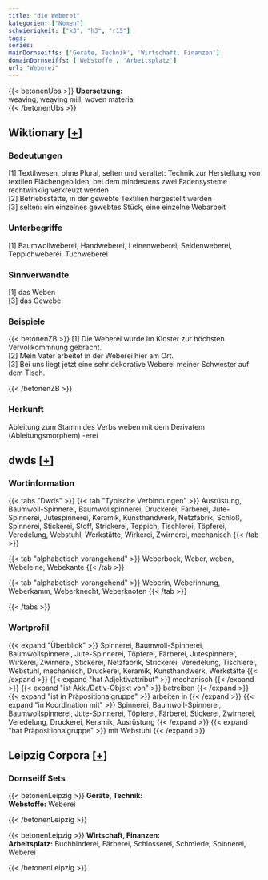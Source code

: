 ```yaml
---
title: "die Weberei"
kategorien: ["Nomen"]
schwierigkeit: ["k3", "h3", "r15"]
tags:
series:
mainDornseiffs: ['Geräte, Technik', 'Wirtschaft, Finanzen']
domainDornseiffs: ['Webstoffe', 'Arbeitsplatz']
url: "Weberei"
---
```


{{< betonenÜbs >}}
**Übersetzung:**  
weaving, weaving mill, woven material  
{{< /betonenÜbs >}}

## Wiktionary [[+](https://de.wiktionary.org/wiki/Weberei)]

### Bedeutungen
[1] Textilwesen, ohne Plural, selten und veraltet: Technik zur Herstellung von textilen Flächengebilden, bei dem mindestens zwei Fadensysteme rechtwinklig verkreuzt werden  
[2] Betriebsstätte, in der gewebte Textilien hergestellt werden  
[3] selten: ein einzelnes gewebtes Stück, eine einzelne Webarbeit  

### Unterbegriffe
[1] Baumwollweberei, Handweberei, Leinenweberei, Seidenweberei, Teppichweberei, Tuchweberei  

### Sinnverwandte
[1] das Weben  
[3] das Gewebe  

### Beispiele
{{< betonenZB >}}
[1] Die Weberei wurde im Kloster zur höchsten Vervollkommnung gebracht.  
[2] Mein Vater arbeitet in der Weberei hier am Ort.  
[3] Bei uns liegt jetzt eine sehr dekorative Weberei meiner Schwester auf dem Tisch.  

{{< /betonenZB >}}
### Herkunft
Ableitung zum Stamm des Verbs weben mit dem Derivatem (Ableitungsmorphem) -erei  



## dwds [[+](https://www.dwds.de/wb/Weberei)]

### Wortinformation
{{< tabs "Dwds" >}}
{{< tab "Typische Verbindungen" >}}
Ausrüstung, Baumwoll-Spinnerei, Baumwollspinnerei, Druckerei, Färberei, Jute-Spinnerei, Jutespinnerei, Keramik, Kunsthandwerk, Netzfabrik, Schloß, Spinnerei, Stickerei, Stoff, Strickerei, Teppich, Tischlerei, Töpferei, Veredelung, Webstuhl, Werkstätte, Wirkerei, Zwirnerei, mechanisch
{{< /tab >}}

{{< tab "alphabetisch vorangehend" >}}
Weberbock, Weber, weben, Webeleine, Webekante
{{< /tab >}}

{{< tab "alphabetisch vorangehend" >}}
Weberin, Weberinnung, Weberkamm, Weberknecht, Weberknoten
{{< /tab >}}

{{< /tabs >}}

### Wortprofil
{{< expand "Überblick" >}} Spinnerei, Baumwoll-Spinnerei, Baumwollspinnerei, Jute-Spinnerei, Töpferei, Färberei, Jutespinnerei, Wirkerei, Zwirnerei, Stickerei, Netzfabrik, Strickerei, Veredelung, Tischlerei, Webstuhl, mechanisch, Druckerei, Keramik, Kunsthandwerk, Werkstätte {{< /expand >}}
{{< expand "hat Adjektivattribut" >}} mechanisch {{< /expand >}}
{{< expand "ist Akk./Dativ-Objekt von" >}} betreiben {{< /expand >}}
{{< expand "ist in Präpositionalgruppe" >}} arbeiten in {{< /expand >}}
{{< expand "in Koordination mit" >}} Spinnerei, Baumwoll-Spinnerei, Baumwollspinnerei, Jute-Spinnerei, Töpferei, Färberei, Stickerei, Zwirnerei, Veredelung, Druckerei, Keramik, Ausrüstung {{< /expand >}}
{{< expand "hat Präpositionalgruppe" >}} mit Webstuhl {{< /expand >}}

## Leipzig Corpora [[+](https://corpora.uni-leipzig.de/en/res?word=Weberei&corpusId=deu_newscrawl-public_2018)]

### Dornseiff Sets
{{< betonenLeipzig >}}
**Geräte, Technik:**  
**Webstoffe:** Weberei  

{{< /betonenLeipzig >}}


{{< betonenLeipzig >}}
**Wirtschaft, Finanzen:**  
**Arbeitsplatz:** Buchbinderei, Färberei, Schlosserei, Schmiede, Spinnerei, Weberei  

{{< /betonenLeipzig >}}
